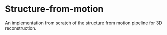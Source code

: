 # Structure-from-motion
An implementation from scratch of the structure from motion pipeline for 3D reconstruction.
